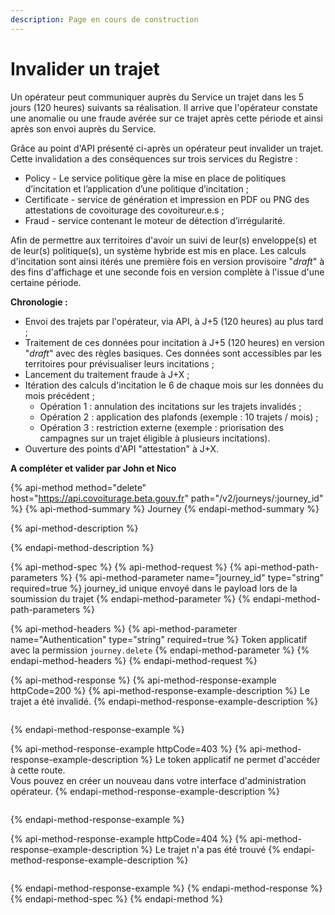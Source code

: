 ```yaml
---
description: Page en cours de construction
---
```


# Invalider un trajet

Un opérateur peut communiquer auprès du Service un trajet dans les 5 jours \(120 heures\) suivants sa réalisation. Il arrive que l'opérateur constate une anomalie ou une fraude avérée sur ce trajet après cette période et ainsi après son envoi auprès du Service. 

Grâce au point d'API présenté ci-après un opérateur peut invalider un trajet. Cette invalidation a des conséquences sur trois services du Registre : 

* Policy - Le service politique gère la mise en place de politiques d’incitation et l’application d’une politique d’incitation ;
* Certificate - service de génération et impression en PDF ou PNG des attestations de covoiturage des covoitureur.e.s ;
* Fraud - service contenant le moteur de détection d’irrégularité.

Afin de permettre aux territoires d'avoir un suivi de leur\(s\) enveloppe\(s\) et de leur\(s\) politique\(s\), un système hybride est mis en place. Les calculs d'incitation sont ainsi itérés une première fois en version provisoire "_draft_" à des fins d'affichage et une seconde fois en version complète à l'issue d'une certaine période.  

**Chronologie :**

* Envoi des trajets par l'opérateur, via API, à J+5 \(120 heures\) au plus tard ;
* Traitement de ces données pour incitation à J+5 \(120 heures\) en version "_draft_" avec des règles basiques. Ces données sont accessibles par les territoires pour prévisualiser leurs incitations ;
* Lancement du traitement fraude à J+X ;
* Itération des calculs d'incitation le 6 de chaque mois sur les données du mois précédent ;
  * Opération 1 : annulation des incitations sur les trajets invalidés ;
  * Opération 2 : application des plafonds \(exemple : 10 trajets / mois\) ; 
  * Opération 3 : restriction externe \(exemple : priorisation des campagnes sur un trajet éligible à plusieurs incitations\).
* Ouverture des points d'API "attestation" à J+X.



**A compléter et valider par John et Nico**

{% api-method method="delete" host="https://api.covoiturage.beta.gouv.fr" path="/v2/journeys/:journey\_id" %}
{% api-method-summary %}
Journey 
{% endapi-method-summary %}

{% api-method-description %}

{% endapi-method-description %}

{% api-method-spec %}
{% api-method-request %}
{% api-method-path-parameters %}
{% api-method-parameter name="journey\_id" type="string" required=true %}
journey\_id unique envoyé dans le payload lors de la soumission du trajet
{% endapi-method-parameter %}
{% endapi-method-path-parameters %}

{% api-method-headers %}
{% api-method-parameter name="Authentication" type="string" required=true %}
Token applicatif avec la permission `journey.delete`
{% endapi-method-parameter %}
{% endapi-method-headers %}
{% endapi-method-request %}

{% api-method-response %}
{% api-method-response-example httpCode=200 %}
{% api-method-response-example-description %}
Le trajet a été invalidé.
{% endapi-method-response-example-description %}

```

```
{% endapi-method-response-example %}

{% api-method-response-example httpCode=403 %}
{% api-method-response-example-description %}
Le token applicatif ne permet d'accéder à cette route.   
Vous pouvez en créer un nouveau dans votre interface d'administration opérateur.
{% endapi-method-response-example-description %}

```

```
{% endapi-method-response-example %}

{% api-method-response-example httpCode=404 %}
{% api-method-response-example-description %}
Le trajet n'a pas été trouvé
{% endapi-method-response-example-description %}

```

```
{% endapi-method-response-example %}
{% endapi-method-response %}
{% endapi-method-spec %}
{% endapi-method %}

